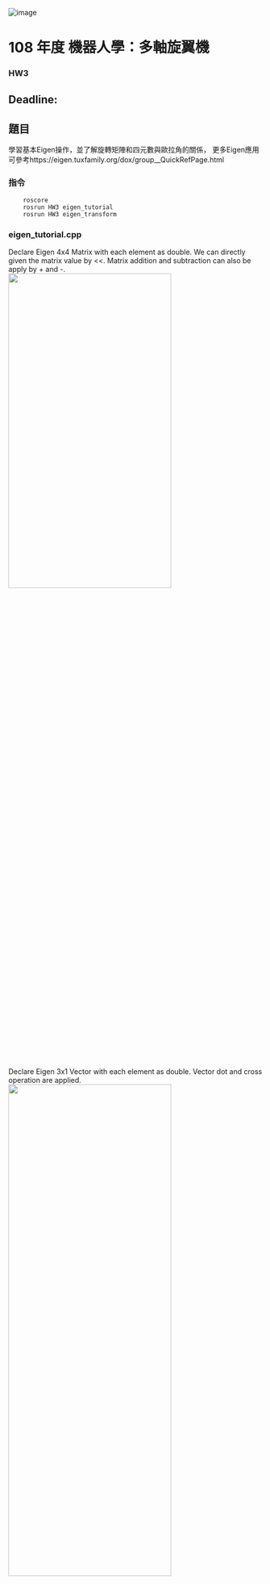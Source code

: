 ![image](https://github.com/Robotics-Aerial-Robots/Homework/blob/master/LOGO%20中英文橫.png)
# 108 年度 機器人學：多軸旋翼機 

### HW3
Deadline: 
---
## 題目
學習基本Eigen操作，並了解旋轉矩陣和四元數與歐拉角的關係，
更多Eigen應用可參考https://eigen.tuxfamily.org/dox/group__QuickRefPage.html

### 指令
```
	roscore
	rosrun HW3 eigen_tutorial
	rosrun HW3 eigen_transform 

```
### eigen_tutorial.cpp
Declare Eigen 4x4 Matrix with each element as double.
We can directly given the matrix value by <<.
Matrix addition and subtraction can also be apply by + and -.
<img src="https://github.com/Robotics-Aerial-Robots/Homework3/blob/master/Figures/1.png" width="80%" height="40%">

Declare Eigen 3x1 Vector with each element as double.
Vector dot and cross operation are applied.
<img src="https://github.com/Robotics-Aerial-Robots/Homework3/blob/master/Figures/2.png" width="80%" height="50%">

Declare Eigen 3x3 Matrix and 3x1 Vector.
By apply block operation to Eigen 4x4 Matrix, we can obtain a sub-block.
For example, block<3,3>(0,0) means extract a Eigen 3x3 Matrix from the matrix in (0,0) element.
Then apply two transformation to the vector.
We should notice applying rotation first and translation first will have different result.
These two types of transformation is oftenly used, one should use rotation first or translation first depend on the frame of transformation.
<img src="https://github.com/Robotics-Aerial-Robots/Homework3/blob/master/Figures/3.png" width="80%" height="50%">

### eigen_transform.cpp

<img src="https://github.com/Robotics-Aerial-Robots/Homework3/blob/master/Figures/4.png" width="80%" height="40%">


<img src="https://github.com/Robotics-Aerial-Robots/Homework3/blob/master/Figures/5.png" width="70%" height="30%">


<img src="https://github.com/Robotics-Aerial-Robots/Homework3/blob/master/Figures/6.png" width="80%" height="40%">


<img src="https://github.com/Robotics-Aerial-Robots/Homework3/blob/master/Figures/7.png" width="80%" height="50%">


<img src="https://github.com/Robotics-Aerial-Robots/Homework3/blob/master/Figures/8.png" width="60%" height="30%">


<img src="https://github.com/Robotics-Aerial-Robots/Homework3/blob/master/Figures/9.png" width="80%" height="40%">
---
